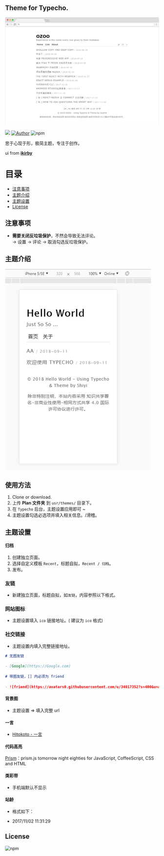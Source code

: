 ## Theme for Typecho.

![preView](./screenshot.png)

![](https://img.shields.io/badge/Theme-%40Typecho-brightgreen.svg)
[![Author](https://img.shields.io/badge/Author-me-brightgreen.svg)](https://runtua.cn.com)
![npm](https://img.shields.io/npm/l/express.svg)

思于心现于形，极简主题，专注于创作。

ui from **[ikirby](https://ikirby.me/)**

# 目录

- [注意事项](#注意事项)
- [主题介绍](主题介绍)
- [主题设置](#主题设置)
- [License](#license)

## 注意事项

- **需要关闭反垃圾保护**，不然会导致无法评论。  
  -> 设置 -> 评论 -> 取消勾选反垃圾保护。

## 主题介绍

![plain-offline](./screenshots/plain-offline.gif)

## 使用方法

1.  Clone or download.
2.  上传 **Plan 文件夹** 到 `usr/themes/` 目录下。
3.  在 `Typecho` 后台，主题设置应用即可 ~
4.  主题设置勾选必选项并填入相关信息。/滑稽。

## 主题设置

#### 归档

1.  创建独立页面。
2.  选择自定义模板 `Recent`，标题自拟，`Recent / 归档`。
3.  发布。

### 友链

- 新建独立页面，标题自拟，如`友链`，内容参照以下格式。

### 网站图标

- 主题设置填入 `ico` 链接地址。( 建议为 `ico` 格式)

### 社交链接

- 主题设置内填入完整链接地址。

```markdown
# 无图友链

- [Google](https://Google.com)

# 带图友链，[] 内必须为 friend

- ![friend](https://avatars0.githubusercontent.com/u/34017352?s=400&u=a06f4ca3cebd399527f469c9ce1c9d5486b0a406&v=4)[Godme: 无非是一个不可知的背负](https://www.runtua.cn)
```

#### 背景图

- 主题设置 => 填入完整 url

#### 一言

- [Hitokoto - 一言](https://hitokoto.cn/)

#### 代码高亮

[Prism](http://prismjs.com)：prism.js tomorrow night eighties for JavaScript, CoffeeScript, CSS and HTML

#### 类彩带

- 手机端默认不显示

#### 站龄

- 格式如下：

- 2017/11/02 11:31:29

## License

![npm](https://img.shields.io/npm/l/express.svg)
